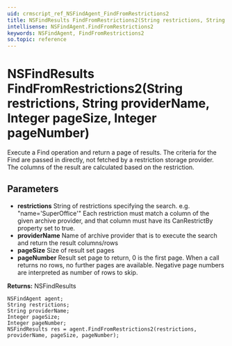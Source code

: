 ```yaml
---
uid: crmscript_ref_NSFindAgent_FindFromRestrictions2
title: NSFindResults FindFromRestrictions2(String restrictions, String providerName, Integer pageSize, Integer pageNumber)
intellisense: NSFindAgent.FindFromRestrictions2
keywords: NSFindAgent, FindFromRestrictions2
so.topic: reference
---
```


# NSFindResults FindFromRestrictions2(String restrictions, String providerName, Integer pageSize, Integer pageNumber)

Execute a Find operation and return a page of results. The criteria for the Find are passed in directly, not fetched by a restriction storage provider. The columns of the result are calculated based on the restriction.

## Parameters

* **restrictions** String of restrictions specifying the search. e.g. "name='SuperOffice'" Each restriction must match a column of the  given archive provider, and that column must have its CanRestrictBy property set to true.
* **providerName** Name of archive provider that is to execute the search and return the result columns/rows
* **pageSize** Size of result set pages
* **pageNumber** Result set page to return, 0 is the first page. When a call returns no rows, no further pages are available. Negative page numbers are interpreted as number of rows to skip.

**Returns:** NSFindResults

```crmscript
NSFindAgent agent;
String restrictions;
String providerName;
Integer pageSize;
Integer pageNumber;
NSFindResults res = agent.FindFromRestrictions2(restrictions, providerName, pageSize, pageNumber);
```

